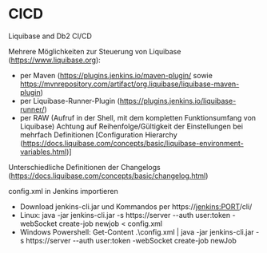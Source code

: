 # CICD
Liquibase and Db2 CI/CD

Mehrere Möglichkeiten zur Steuerung von Liquibase (https://www.liquibase.org):
- per Maven (https://plugins.jenkins.io/maven-plugin/ sowie https://mvnrepository.com/artifact/org.liquibase/liquibase-maven-plugin)
- per Liquibase-Runner-Plugin (https://plugins.jenkins.io/liquibase-runner/)
- per RAW (Aufruf in der Shell, mit dem kompletten Funktionsumfang von Liquibase)
Achtung auf Reihenfolge/Gültigkeit der Einstellungen bei mehrfach Definitionen [Configuration Hierarchy (https://docs.liquibase.com/concepts/basic/liquibase-environment-variables.html)]

Unterschiedliche Definitionen der Changelogs (https://docs.liquibase.com/concepts/basic/changelog.html)

config.xml in Jenkins importieren
- Download jenkins-cli.jar und Kommandos per https://<jenkins:PORT>/cli/
- Linux:
  java -jar jenkins-cli.jar -s https://server --auth user:token -webSocket  create-job newjob < config.xml
- Windows Powershell:
  Get-Content .\config.xml | java -jar jenkins-cli.jar -s https://server --auth user:token -webSocket create-job newJob
